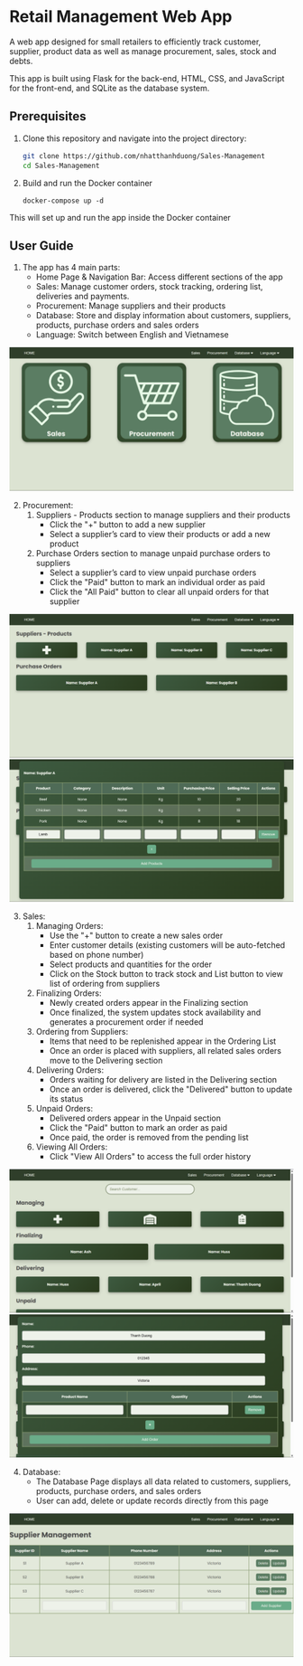 # Retail Management Web App
A web app designed for small retailers to efficiently track customer, supplier, product data as well as manage procurement, sales, stock and debts.

This app is built using Flask for the back-end, HTML, CSS, and JavaScript for the front-end, and SQLite as the database system.

## Prerequisites

1. Clone this repository and navigate into the project directory:

   ```bash
   git clone https://github.com/nhatthanhduong/Sales-Management
   cd Sales-Management
   ```
2. Build and run the Docker container
    ```shell
    docker-compose up -d
    ```
This will set up and run the app inside the Docker container

## User Guide

1. The app has 4 main parts:
    - Home Page & Navigation Bar: Access different sections of the app
    - Sales: Manage customer orders, stock tracking, ordering list, deliveries and payments.
    - Procurement: Manage suppliers and their products
    - Database: Store and display information about customers, suppliers, products, purchase orders and sales orders
    - Language: Switch between English and Vietnamese

![image](https://github.com/nhatthanhduong/Sales-Management/blob/master/user_guide/home.png)

2. Procurement:
    1. Suppliers - Products section to manage suppliers and their products
        - Click the "+" button to add a new supplier
        - Select a supplier’s card to view their products or add a new product  
    2. Purchase Orders section to manage unpaid purchase orders to suppliers
        - Select a supplier’s card to view unpaid purchase orders  
        - Click the "Paid" button to mark an individual order as paid  
        - Click the "All Paid" button to clear all unpaid orders for that supplier  

![image](https://github.com/nhatthanhduong/Sales-Management/blob/master/user_guide/procurement.png)
![image](https://github.com/nhatthanhduong/Sales-Management/blob/master/user_guide/procurement_add.png)

3. Sales:
    1. Managing Orders:
        - Use the "+" button to create a new sales order
        - Enter customer details (existing customers will be auto-fetched based on phone number)
        - Select products and quantities for the order
        - Click on the Stock button to track stock and List button to view list of ordering from suppliers
    2. Finalizing Orders:
        - Newly created orders appear in the Finalizing section
        - Once finalized, the system updates stock availability and generates a procurement order if needed
    3. Ordering from Suppliers:
        - Items that need to be replenished appear in the Ordering List
        - Once an order is placed with suppliers, all related sales orders move to the Delivering section
    4. Delivering Orders:
        - Orders waiting for delivery are listed in the Delivering section
        - Once an order is delivered, click the "Delivered" button to update its status
    5. Unpaid Orders:
        - Delivered orders appear in the Unpaid section
        - Click the "Paid" button to mark an order as paid
        - Once paid, the order is removed from the pending list
    6. Viewing All Orders: 
        - Click "View All Orders" to access the full order history

![image](https://github.com/nhatthanhduong/Sales-Management/blob/master/user_guide/sales.png)
![image](https://github.com/nhatthanhduong/Sales-Management/blob/master/user_guide/sales_add.png)

4. Database:
    - The Database Page displays all data related to customers, suppliers, products, purchase orders, and sales orders
    - User can add, delete or update records directly from this page

![image](https://github.com/nhatthanhduong/Sales-Management/blob/master/user_guide/database.png)



